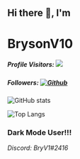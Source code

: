 ## Hi there 👋, I'm
# BrysonV10

##### Profile Visitors: ![](https://visitor-badge.laobi.icu/badge?page_id=BrysonV10.BrysonV10)

##### Followers: [![Github](https://img.shields.io/github/followers/BrysonV10?label=Follow&style=social)](https://github.com/BrysonV10)

![GitHub stats](https://github-readme-stats.vercel.app/api?username=BrysonV10&show_icons=true&theme=highcontrast)

![Top Langs](https://github-readme-stats.vercel.app/api/top-langs/?username=BrysonV10&theme=highcontrast)

### Dark Mode User!!!
*Discord: BryV1#2416*
